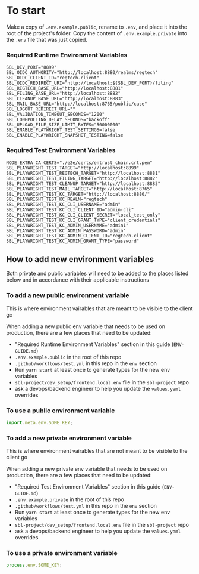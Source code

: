 # To start

Make a copy of `.env.example.public`, rename to `.env`, and place it into the root of the project's folder.
Copy the content of `.env.example.private` into the `.env` file that was just copied.

### Required Runtime Environment Variables

```env
SBL_DEV_PORT="8899"
SBL_OIDC_AUTHORITY="http://localhost:8880/realms/regtech"
SBL_OIDC_CLIENT_ID="regtech-client"
SBL_OIDC_REDIRECT_URI="http://localhost:${SBL_DEV_PORT}/filing"
SBL_REGTECH_BASE_URL="http://localhost:8881"
SBL_FILING_BASE_URL="http://localhost:8882"
SBL_CLEANUP_BASE_URL="http://localhost:8883"
SBL_MAIL_BASE_URL="http://localhost:8765/public/case"
SBL_LOGOUT_REDIRECT_URL=""
SBL_VALIDATION_TIMEOUT_SECONDS="1200"
SBL_LONGPOLLING_DELAY_SECONDS="backoff"
SBL_UPLOAD_FILE_SIZE_LIMIT_BYTES="50000000"
SBL_ENABLE_PLAYWRIGHT_TEST_SETTINGS=false
SBL_ENABLE_PLAYWRIGHT_SNAPSHOT_TESTING=false
```

### Required Test Environment Variables

```env
NODE_EXTRA_CA_CERTS="./e2e/certs/entrust_chain.crt.pem"
SBL_PLAYWRIGHT_TEST_TARGET="http://localhost:8899"
SBL_PLAYWRIGHT_TEST_REGTECH_TARGET="http://localhost:8881"
SBL_PLAYWRIGHT_TEST_FILING_TARGET="http://localhost:8882"
SBL_PLAYWRIGHT_TEST_CLEANUP_TARGET="http://localhost:8883"
SBL_PLAYWRIGHT_TEST_MAIL_TARGET="http://localhost:8765"
SBL_PLAYWRIGHT_TEST_KC_TARGET="http://localhost:8880/"
SBL_PLAYWRIGHT_TEST_KC_REALM="regtech"
SBL_PLAYWRIGHT_TEST_KC_CLI_USERNAME="admin"
SBL_PLAYWRIGHT_TEST_KC_CLI_CLIENT_ID="admin-cli"
SBL_PLAYWRIGHT_TEST_KC_CLI_CLIENT_SECRET="local_test_only"
SBL_PLAYWRIGHT_TEST_KC_CLI_GRANT_TYPE="client_credentials"
SBL_PLAYWRIGHT_TEST_KC_ADMIN_USERNAME="admin1"
SBL_PLAYWRIGHT_TEST_KC_ADMIN_PASSWORD="admin"
SBL_PLAYWRIGHT_TEST_KC_ADMIN_CLIENT_ID="regtech-client"
SBL_PLAYWRIGHT_TEST_KC_ADMIN_GRANT_TYPE="password"
```

## How to add new environment variables

Both private and public variables will need to be added to the places listed below and in accordance with their applicable instructions

### To add a new public environment variable

This is where environment vairables that are meant to be visible to the client go

When adding a new public env variable that needs to be used on production, there are a few places that need to be updated:

- "Required Runtime Environment Variables" section in this guide (`ENV-GUIDE.md`)
- `.env.example.public` in the root of this repo
- `.github/workflows/test.yml` in this repo in the `env` section
- Run `yarn start` at least once to generate types for the new env variables
- `sbl-project/dev_setup/frontend.local.env` file in the `sbl-project` repo
- ask a devops/backend engineer to help you update the `values.yaml` overrides

### To use a public environment variable

```js
import.meta.env.SOME_KEY;
```

### To add a new private environment variable

This is where environment vairables that are not meant to be visible to the client go

When adding a new private env variable that needs to be used on production, there are a few places that need to be updated:

- "Required Test Environment Variables" section in this guide (`ENV-GUIDE.md`)
- `.env.example.private` in the root of this repo
- `.github/workflows/test.yml` in this repo in the `env` section
- Run `yarn start` at least once to generate types for the new env variables
- `sbl-project/dev_setup/frontend.local.env` file in the `sbl-project` repo
- ask a devops/backend engineer to help you update the `values.yaml` overrides

### To use a private environment variable

```js
process.env.SOME_KEY;
```
